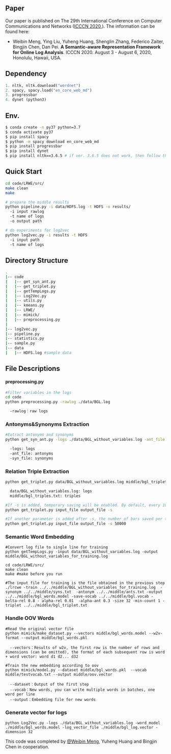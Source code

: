 ## Paper

Our paper is published on The 29th International Conference on Computer Communications and Networks 
([ICCCN 2020](http://www.icccn.org/icccn20/),). The information can be found here:

* Weibin Meng, Ying Liu, Yuheng Huang, Shenglin Zhang, Federico Zaiter, Bingjin Chen, Dan Pei. **A Semantic-aware Representation Framework for Online Log Analysis**.  ICCCN 2020. August 3 - August 6, 2020, Honolulu, Hawaii, USA.

## Dependency

```python
1. nltk, nltk.download("wordnet")
2. spacy, spacy.load("en_core_web_md")
3. progressbar
4. dynet (python3)
```

## Env.
```bash
$ conda create -n py37 python=3.7
$ conda activate py37
$ pip install spacy
$ python -m spacy download en_core_web_md
$ pip install progressbar
$ pip install dynet
$ pip install nltk==3.6.5 # if ver. 3.6.5 does not work, then follow this https://stackoverflow.com/questions/13965823/resource-corpora-wordnet-not-found-on-heroku
```

Quick Start
---

```bash
cd code/LRWE/src/ 
make clean
make 

# prepare the middle results 
python pipeline.py -i data/HDFS.log -t HDFS -o results/
  -i input rawlog
  -t name of logs
  -o output path

# do experiments for log2vec
python log2vec.py -i results -t HDFS
  -i input path
  -t name of logs
```

Directory Structure
---

```bash
.
|-- code
|   |-- get_syn_ant.py
|   |-- get_triplet.py
|   |-- getTempLogs.py
|   |-- Log2Vec.py
|   |-- utils.py
|   |-- kmeans.py
|   |-- LRWE/
|   |-- mimick/
|   |-- preprocessing.py
|
|-- log2vec.py
|-- pipeline.py
|-- statistics.py
|-- sample.py
|-- data
|   |-- HDFS.log #sample data

```

File Descriptions
---

#### preprocessing.py

```sh
#Filter variables in the logs
cd code
python preprocessing.py -rawlog ./data/BGL.log

  -rawlog：raw logs
```

### Antonyms&Synonyms Extraction
```sh
#Extract antonyms and synonyms 
python get_syn_ant.py -logs ./data/BGL_without_variables.log -ant_file ./middle/ants.txt -syn_file ./middle/syns.txt

  -logs: logs
  -ant_file: antonyms
  -syn_file: synonyms
```

### Relation Triple Extraction

```sh
python get_triplet.py data/BGL_without_variables.log middle/bgl_triplet.txt

  data/BGL_without_variables.log: logs
  middle/bgl_triples.txt: triples
```

```sh
#If -s is added, temporary saving will be enabled. By default, every 10000 pieces will be saved, named "temp\_" + output\_file
python get_triplet.py input_file output_file -s
```

```sh
#If another parameter is added after -s, the number of bars saved per time is modified
python get_triplet.py input_file output_file -s 50000 
```

### Semantic Word Embedding

```shell
#Convert log file to single line for training
python getTempLogs.py -input data/BGL_without_variables.log -output middle/BGL_without_variables_for_training.log
```

```shell
cd code/LRWE/src/ 
make clean
make #make before you run

#The input file for training is the file obtained in the previous step
./lrcwe -train ../../middle/BGL_without_variables_for_training.log  -synonym ../../middle/syns.txt  -antonym ../../middle/ants.txt -output ../../middle/bgl_words.model -save-vocab ../../middle/bgl.vocab -belta-rel 0.8 - alpha-rel 0.01  -alpha-ant 0.3 -size 32 -min-count 1 -triplet ../../middle/bgl_triplet.txt
```


### Handle OOV Words

```shell
#Read the original vector file
python mimick/make_dataset.py --vectors middle/bgl_words.model --w2v-format --output middle/bgl_words.pkl

  --vectors：Results of w2v, the first row is the number of rows and dimensions (can be omitted), the format of each subsequent row is word + word vector: word d1 d2... d32
```


```shell
#Train the new embedding according to oov
python mimick/model.py --dataset middle/bgl_words.pkl  --vocab middle/testvocab.txt --output middle/oov.vector

  --dataset：Output of the first step
  --vocab：New words, you can write multiple words in batches, one word per line
  --output：Embedding file for new words
```

### Generate vector for logs 
```shell
python Log2Vec.py -logs ./data/BGL_without_variables.log -word_model ./middle/bgl_words.model -log_vector_file ./middle/bgl_log.vector -dimension 32
```



This code was completed by [@Weibin Meng](https://github.com/WeibinMeng), Yuheng Huang and Bingjin Chen in cooperation.

